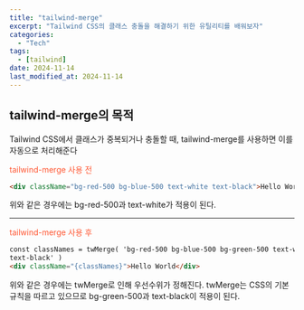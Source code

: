 ```yaml
---
title: "tailwind-merge"
excerpt: "Tailwind CSS의 클래스 충돌을 해결하기 위한 유틸리티를 배워보자"
categories:
  - "Tech"
tags:
  - [tailwind]
date: 2024-11-14
last_modified_at: 2024-11-14
---
```


## tailwind-merge의 목적

Tailwind CSS에서 클래스가 중복되거나 충돌할 때, tailwind-merge를 사용하면 이를 자동으로 처리해준다

<p style="color:#FF5733">tailwind-merge 사용 전</p>

```html
<div className="bg-red-500 bg-blue-500 text-white text-black">Hello World</div>
```

위와 같은 경우에는 bg-red-500과 text-white가 적용이 된다.

<hr>
<p style="color:#FF5733">tailwind-merge 사용 후</p>

```html
const classNames = twMerge( 'bg-red-500 bg-blue-500 bg-green-500 text-white
text-black' )
<div className="{classNames}">Hello World</div>
```

위와 같은 경우에는 twMerge로 인해 우선수위가 정해진다. twMerge는 CSS의 기본
규칙을 따르고 있으므로 bg-green-500과 text-black이 적용이 된다.
